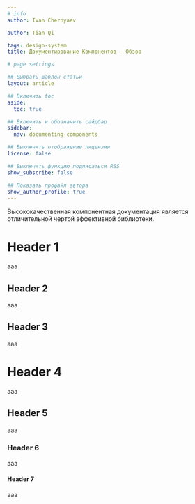 ```yaml
---
# info
author: Ivan Chernyaev

author: Tian Qi

tags: design-system
title: Документирование Компонентов - Обзор

# page settings

## Выбрать шаблон статьи
layout: article

## Включить toc
aside:
  toc: true

## Включить и обозначить сайдбар
sidebar:
  nav: documenting-components

## Выключить отображение лицензии
license: false

## Выключить функцию подписаться RSS
show_subscribe: false

## Показать профайл автора
show_author_profile: true
---
```


Высококачественная компонентная документация является отличительной чертой эффективной библиотеки. 

# Header 1
aaa
## Header 2
aaa
## Header 3
aaa
# Header 4
aaa
## Header 5
aaa
### Header 6
aaa
#### Header 7
aaa
